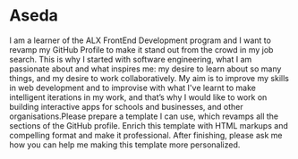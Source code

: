 # Aseda
I am a learner of the ALX FrontEnd Development program and I want to revamp my GitHub Profile to make it stand out from the crowd in my job search. This is why I started with software engineering, what I am passionate about and what inspires me: my desire to learn about so many things, and my desire to work collaboratively. My aim is to improve my skills in web development and to improvise with what I've learnt to make intelligent iterations in my work, and that’s why I would like to work on building interactive apps for schools and businesses, and other organisations.Please prepare a template I can use, which revamps all the sections of the GitHub profile. Enrich this template with HTML markups and compelling format and make it professional. After finishing, please ask me how you can help me making this template more personalized.
